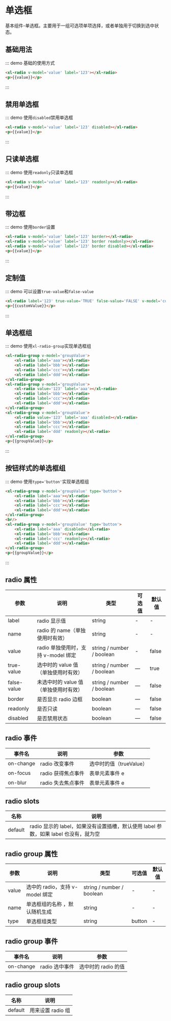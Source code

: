 <script>
    export default{
        data(){
            return{
                value:false,
                groupValue:'bbb',
                customValue:''
            }
        }
    }
</script>

# 单选框

基本组件-单选框。主要用于一组可选项单项选择，或者单独用于切换到选中状态。

## 基础用法

::: demo 基础的使用方式

```html
<xl-radio v-model='value' label='123'></xl-radio>
<p>{{value}}</p>
```

:::

## 禁用单选框

::: demo 使用`disabled`禁用单选框

```html
<xl-radio v-model='value' label='123' disabled></xl-radio>
<p>{{value}}</p>
```

:::

## 只读单选框

::: demo 使用`readonly`只读单选框

```html
<xl-radio v-model='value' label='123' readonly></xl-radio>
<p>{{value}}</p>
```

:::

## 带边框

::: demo 使用`border`设置

```html
<xl-radio v-model='value' label='123' border></xl-radio>
<xl-radio v-model='value' label='123' border readonly></xl-radio>
<xl-radio v-model='value' label='123' border disabled></xl-radio>
<p>{{value}}</p>
```

:::

## 定制值

::: demo 可以设置`true-value`和`false-value`

```html
<xl-radio label='123' true-value='TRUE' false-value='FALSE' v-model='customValue'></xl-radio>
<p>{{customValue}}</p>
```

:::

## 单选框组

::: demo 使用`xl-radio-group`实现单选框组

```html
<xl-radio-group v-model='groupValue'>
    <xl-radio label='aaa'></xl-radio>
    <xl-radio label='bbb'></xl-radio>
    <xl-radio label='ccc'></xl-radio>
    <xl-radio label='ddd'></xl-radio>
</xl-radio-group>
<xl-radio-group v-model='groupValue'>
    <xl-radio value='123' label='aaa'></xl-radio>
    <xl-radio label='bbb'></xl-radio>
    <xl-radio label='ccc'></xl-radio>
    <xl-radio label='ddd'></xl-radio>
</xl-radio-group>
<xl-radio-group v-model='groupValue'>
    <xl-radio value='123' label='aaa' disabled></xl-radio>
    <xl-radio label='bbb'></xl-radio>
    <xl-radio label='ccc'></xl-radio>
    <xl-radio label='ddd' readonly></xl-radio>
</xl-radio-group>
<p>{{groupValue}}</p>
```

:::

## 按钮样式的单选框组

::: demo 使用`type='button'`实现单选框组

```html
<xl-radio-group v-model='groupValue' type='button'>
    <xl-radio label='aaa'></xl-radio>
    <xl-radio label='bbb'></xl-radio>
    <xl-radio label='ccc'></xl-radio>
    <xl-radio label='ddd'></xl-radio>
</xl-radio-group>
<br/>
<xl-radio-group v-model='groupValue' type='button'>
    <xl-radio label='aaa' disabled></xl-radio>
    <xl-radio label='bbb'></xl-radio>
    <xl-radio label='ccc' readonly></xl-radio>
    <xl-radio label='ddd'></xl-radio>
</xl-radio-group>
<p>{{groupValue}}</p>
```

:::

## radio 属性

| 参数        | 说明                                  | 类型                      | 可选值 | 默认值 |
| ----------- | ------------------------------------- | ------------------------- | ------ | ------ |
| label       | radio 显示值                          | string                    | -      | -      |
| name        | radio 的 name（单独使用时有效）       | string                    | -      | -      |
| value       | radio 单独使用时，支持 v-model 绑定   | string / number / boolean | -      | false  |
| true-value  | 选中时的 value 值（单独使用时有效）   | string / number / boolean | —      | true   |
| false-value | 未选中时的 value 值（单独使用时有效） | string / number / boolean | —      | false  |
| border      | 是否显示 radio 边框                   | boolean                   | —      | false  |
| readonly    | 是否只读                              | boolean                   | —      | false  |
| disabled    | 是否禁用状态                          | boolean                   | —      | false  |

## radio 事件

| 事件名    | 说明               | 参数                    |
| --------- | ------------------ | ----------------------- |
| on-change | radio 改变事件     | 选中时的值（trueValue） |
| on-focus  | radio 获得焦点事件 | 表单元素事件 e          |
| on-blur   | radio 失去焦点事件 | 表单元素事件 e          |

## radio slots

| 名称    | 说明                                                                                 |
| ------- | ------------------------------------------------------------------------------------ |
| default | radio 显示的 label，如果没有设置插槽，默认使用 label 参数，如果 label 也没有，就为空 |

## radio group 属性

| 参数  | 说明                            | 类型                      | 可选值 | 默认值 |
| ----- | ------------------------------- | ------------------------- | ------ | ------ |
| value | 选中的 radio，支持 v-model 绑定 | string / number / boolean | -      | -      |
| name  | 单选框组的名称 ，默认随机生成   | string                    | -      | -      |
| type  | 单选框组类型                    | string                    | button | -      |

## radio group 事件

| 事件名    | 说明           | 参数                |
| --------- | -------------- | ------------------- |
| on-change | radio 选中事件 | 选中时的 radio 的值 |

## radio group slots

| 名称    | 说明              |
| ------- | ----------------- |
| default | 用来设置 radio 组 |
